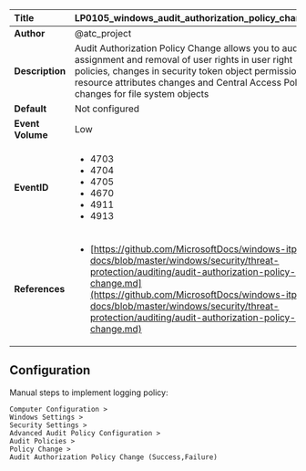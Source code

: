 | Title            | LP0105_windows_audit_authorization_policy_change                                                                     |
|:-----------------|:--------------------------------------------------------------------------------|
| **Author**       | @atc_project                                                                      |
| **Description**  | Audit Authorization Policy Change allows you to audit assignment and removal  of user rights in user right policies, changes in security token object  permission, resource attributes changes and Central Access Policy changes  for file system objects                                                               |
| **Default**      | Not configured                                                                   |
| **Event Volume** | Low                                                                    |
| **EventID**      | <ul><li>4703</li><li>4704</li><li>4705</li><li>4670</li><li>4911</li><li>4913</li></ul>         |
| **References**   | <ul><li>[https://github.com/MicrosoftDocs/windows-itpro-docs/blob/master/windows/security/threat-protection/auditing/audit-authorization-policy-change.md](https://github.com/MicrosoftDocs/windows-itpro-docs/blob/master/windows/security/threat-protection/auditing/audit-authorization-policy-change.md)</li></ul> |



## Configuration

Manual steps to implement logging policy:

```
Computer Configuration >
Windows Settings >
Security Settings >
Advanced Audit Policy Configuration >
Audit Policies >
Policy Change >
Audit Authorization Policy Change (Success,Failure)
```


